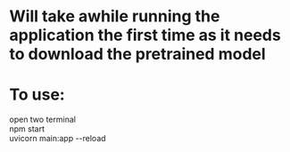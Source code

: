 # Will take awhile running the application the first time as it needs to download the pretrained model

# To use:
open two terminal \
npm start \
uvicorn main:app --reload

